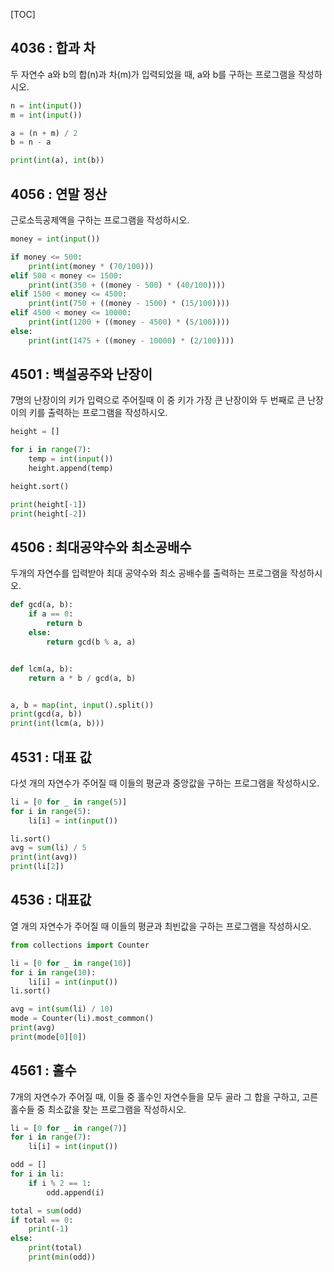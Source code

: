 [TOC]
 
## 4036 : 합과 차
 
두 자연수 a와 b의 합(n)과 차(m)가 입력되었을 때, a와 b를 구하는 프로그램을 작성하시오.

``` python
n = int(input())
m = int(input())

a = (n + m) / 2
b = n - a

print(int(a), int(b))
```

## 4056 : 연말 정산

근로소득공제액을 구하는 프로그램을 작성하시오.

``` python
money = int(input()) 

if money <= 500:
    print(int(money * (70/100)))
elif 500 < money <= 1500:
    print(int(350 + ((money - 500) * (40/100))))
elif 1500 < money <= 4500:
    print(int(750 + ((money - 1500) * (15/100))))
elif 4500 < money <= 10000: 
    print(int(1200 + ((money - 4500) * (5/100))))
else:
    print(int(1475 + ((money - 10000) * (2/100))))
```

## 4501 : 백설공주와 난장이

7명의 난장이의 키가 입력으로 주어질때 이 중 키가 가장 큰 난장이와 두 번째로 큰 난장이의 키를 출력하는 프로그램을 작성하시오.

``` python
height = []

for i in range(7):
    temp = int(input())
    height.append(temp)

height.sort()

print(height[-1])
print(height[-2])
```

## 4506 : 최대공약수와 최소공배수

두개의 자연수를 입력받아 최대 공약수와 최소 공배수를 출력하는 프로그램을 작성하시오.

``` python
def gcd(a, b):
    if a == 0:
        return b
    else:
        return gcd(b % a, a)


def lcm(a, b):
    return a * b / gcd(a, b)


a, b = map(int, input().split())
print(gcd(a, b))
print(int(lcm(a, b)))
```

## 4531 : 대표 값

다섯 개의 자연수가 주어질 때 이들의 평균과 중앙값을 구하는 프로그램을 작성하시오.

``` python
li = [0 for _ in range(5)]
for i in range(5):
    li[i] = int(input())

li.sort()
avg = sum(li) / 5
print(int(avg))
print(li[2])
```

## 4536 : 대표값

열 개의 자연수가 주어질 때 이들의 평균과 최빈값을 구하는 프로그램을 작성하시오.

``` python
from collections import Counter

li = [0 for _ in range(10)]
for i in range(10):
    li[i] = int(input())
li.sort()

avg = int(sum(li) / 10)
mode = Counter(li).most_common()
print(avg)
print(mode[0][0])
```

## 4561 : 홀수

7개의 자연수가 주어질 때, 이들 중 홀수인 자연수들을 모두 골라 그 합을 구하고, 고른 홀수들 중 최소값을 찾는 프로그램을 작성하시오.

``` python
li = [0 for _ in range(7)]
for i in range(7):
    li[i] = int(input())

odd = []
for i in li:
    if i % 2 == 1:
        odd.append(i)

total = sum(odd)
if total == 0:
    print(-1)
else:
    print(total)
    print(min(odd))
```
